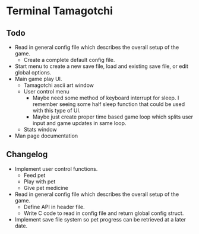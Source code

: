 # Terminal Tamagotchi

## Todo

- Read in general config file which describes the overall setup of the game.
    - Create a complete default config file.
- Start menu to create a new save file, load and existing save file, or edit global options.
- Main game play UI.
    - Tamagotchi ascii art window
    - User control menu
        - Maybe need some method of keyboard interrupt for sleep. I remember seeing some half sleep function that could be used with this type of UI.
        - Maybe just create proper time based game loop which splits user input and game updates in same loop.
    - Stats window
- Man page documentation

## Changelog

- Implement user control functions.
    - Feed pet
    - Play with pet
    - Give pet medicine
- Read in general config file which describes the overall setup of the game.
    - Define API in header file.
    - Write C code to read in config file and return global config struct.
- Implement save file system so pet progress can be retrieved at a later date.

